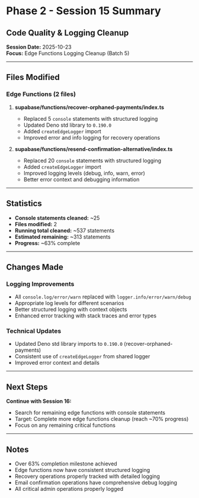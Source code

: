 # Phase 2 - Session 15 Summary
## Code Quality & Logging Cleanup

**Session Date:** 2025-10-23  
**Focus:** Edge Functions Logging Cleanup (Batch 5)

---

## Files Modified

### Edge Functions (2 files)
1. **supabase/functions/recover-orphaned-payments/index.ts**
   - Replaced 5 `console` statements with structured logging
   - Updated Deno std library to `0.190.0`
   - Added `createEdgeLogger` import
   - Improved error and info logging for recovery operations

2. **supabase/functions/resend-confirmation-alternative/index.ts**
   - Replaced 20 `console` statements with structured logging
   - Added `createEdgeLogger` import
   - Improved logging levels (debug, info, warn, error)
   - Better error context and debugging information

---

## Statistics

- **Console statements cleaned:** ~25
- **Files modified:** 2
- **Running total cleaned:** ~537 statements
- **Estimated remaining:** ~313 statements
- **Progress:** ~63% complete

---

## Changes Made

### Logging Improvements
- All `console.log/error/warn` replaced with `logger.info/error/warn/debug`
- Appropriate log levels for different scenarios
- Better structured logging with context objects
- Enhanced error tracking with stack traces and error types

### Technical Updates
- Updated Deno std library imports to `0.190.0` (recover-orphaned-payments)
- Consistent use of `createEdgeLogger` from shared logger
- Improved error context and details

---

## Next Steps

**Continue with Session 16:**
- Search for remaining edge functions with console statements
- Target: Complete more edge functions cleanup (reach ~70% progress)
- Focus on any remaining critical functions

---

## Notes
- Over 63% completion milestone achieved
- Edge functions now have consistent structured logging
- Recovery operations properly tracked with detailed logging
- Email confirmation operations have comprehensive debug logging
- All critical admin operations properly logged
